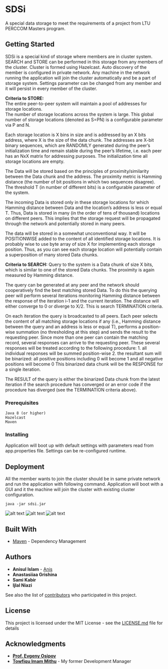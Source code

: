 # SDSi
A special data storage to meet the requirements of a 
project from LTU PERCCOM Masters program. 

## Getting Started
SDSi is a special kind of storage where members are in cluster system. SEARCH and STORE 
can be performed in this storage from any members of the cluster. Cluster is formed using 
Hazelcast. Auto discovery of the member is configured in private network. 
Any machine in the network running the application will join the cluster automatically and
be a part of storage system. Settings parameter can be changed from any member and it will
persist in every member of the cluster.   

**Criteria to STORE:**  
The entire peer-to-peer system will maintain a pool of addresses for storage locations.  
The number of storage locations across the system is large.
This global number of storage locations (denoted as S=PN) is a configurable parameter via P and N. 

Each storage location is X bins in size and is addressed by an X bits address, 
where X is the size of the data chunk. The addresses are X-bit binary sequences,
which are RANDOMLY generated during the peer’s initialization time and remain stable during 
the peer’s lifetime, i.e. each peer has an NxX matrix for addressing purposes. 
The initialization time all storage locations are empty. 

The Data will be stored based on the principles of proximity/similarity between the Data chunk and 
the address. The proximity metric is Hamming distance (the number of bit positions in which two 
sequences disagree). The threshold T (in number of different bits) is a configurable parameter of 
the system.

The incoming Data is stored only in these storage locations for which Hamming distance between Data 
and the location’s address is less or equal T. Thus, Data is stored in many (in the order of tens of 
thousand) locations on different peers. This implies that the storage request will be propagated through 
the network and potentially stored in many peers.

The data will be stored in a somewhat unconventional way. It will be POSITIONWISE added to the content 
of all identified storage locations. It is probably wise to use byte array of size X for implementing 
each storage position. Thus, as you can see each storage location will potentially contain a 
superposition of many stored Data chunks.

**Criteria to SEARCH:**
Query to the system is a Data chunk of size X bits, which is similar to one of the stored Data chunks. 
The proximity is again measured by Hamming distance. 
 
The query can be generated at any peer and the network should cooperatively find the best matching stored Data. 
To do this the querying peer will perform several iterations monitoring Hamming distance between the response of the iteration i-1 and the 
current iteration. The distance will either converge to 0 or diverge to X/2. This is search TERMINATION criteria.  
 
On each iteration the query is broadcasted to all peers. Each peer selects the content of all matching storage locations if any (i.e.,
Hamming distance between the query and an address is less or equal T), performs a position-wise summation (no thresholding at this step) 
and sends the result to the requesting peer. Since more than one peer can contain the matching record, several responses can arrive to 
the requesting peer. These several responses will be treated according to the following procedure: 1. all individual responses will 
be summed position-wise 2. the resultant sum will be binarized: all positive positions including 0 will become 1 and all 
negative positions will become 0 This binarized data chunk will be the RESPONSE for a single iteration. 
 
The RESULT of the query is either the binarized Data chunk from the latest iteration if the search procedure has 
converged or an error code if the procedure has diverged (see the TERMINATION criteria above).   

### Prerequisites

```
Java 8 (or higher)
Hazelcast
Maven
```

### Installing

Application will boot up with 
default settings with parameters read from app.properties file. Settings can be re-configured runtime.


## Deployment
All the member wants to join the cluster should be in same private network and run the application 
with following command. Application will boot with a GUI and it the machine will join the cluster
with existing cluster configuration. 

```
java -jar sdsi.jar
```

![alt text](https://raw.githubusercontent.com/anisul/sdsi/tree/master/demo/demo1.PNG)
![alt text](https://raw.githubusercontent.com/anisul/sdsi/tree/master/demo/demo2.PNG)
![alt text](https://raw.githubusercontent.com/anisul/sdsi/tree/master/demo/demo3.png)

## Built With
* [Maven](https://maven.apache.org/) - Dependency Management


## Authors

* **Anisul Islam** - [Anis](https://github.com/anisul)
* **Anastasiiaa Grishina**
* **Sami Kabir**
* **Ijlal Niazi** 

See also the list of [contributors](https://github.com/anisul/sdsi/contributors) who participated in this project.

## License

This project is licensed under the MIT License - see the [LICENSE.md](LICENSE.md) file for details

## Acknowledgments

* **[Prof. Evgeny Osipov](https://www.ltu.se/staff/e/eao-1.25221?l=en)**
* **[Towfiqu Imam Mithu](https://github.com/muhammad-towfique-imam)** - My former Development Manager 

